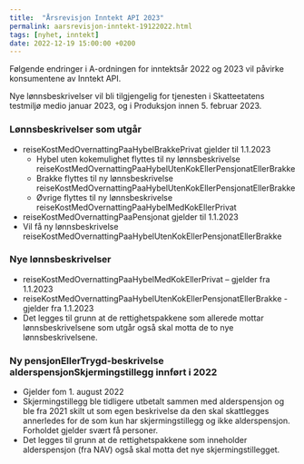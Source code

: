 ```yaml
---
title:  "Årsrevisjon Inntekt API 2023"
permalink: aarsrevisjon-inntekt-19122022.html
tags: [nyhet, inntekt]
date: 2022-12-19 15:00:00 +0200
---
```

Følgende endringer i A-ordningen for inntektsår 2022 og 2023 vil påvirke konsumentene av Inntekt API. 

Nye lønnsbeskrivelser vil bli tilgjengelig for tjenesten i Skatteetatens testmiljø medio januar 2023, og i Produksjon innen 5. februar 2023.

### Lønnsbeskrivelser som utgår
* reiseKostMedOvernattingPaaHybelBrakkePrivat gjelder til 1.1.2023
  * Hybel uten kokemulighet flyttes til ny lønnsbeskrivelse reiseKostMedOvernattingPaaHybelUtenKokEllerPensjonatEllerBrakke
  * Brakke flyttes til ny lønnsbeskrivelse reiseKostMedOvernattingPaaHybelUtenKokEllerPensjonatEllerBrakke
  * Øvrige flyttes til ny lønnsbeskrivelse reiseKostMedOvernattingPaaHybelMedKokEllerPrivat
*	reiseKostMedOvernattingPaaPensjonat gjelder til 1.1.2023 
  * Vil få ny lønnsbeskrivelse reiseKostMedOvernattingPaaHybelUtenKokEllerPensjonatEllerBrakke 

### Nye lønnsbeskrivelser 
*	reiseKostMedOvernattingPaaHybelMedKokEllerPrivat – gjelder fra 1.1.2023
*	reiseKostMedOvernattingPaaHybelUtenKokEllerPensjonatEllerBrakke - gjelder fra 1.1.2023
*	Det legges til grunn at de rettighetspakkene som allerede mottar lønnsbeskrivelsene som utgår også skal motta de to nye lønnsbeskrivelsene. 

### Ny pensjonEllerTrygd-beskrivelse alderspensjonSkjermingstillegg innført i 2022 
*	Gjelder fom 1. august 2022
*	Skjermingstillegg ble tidligere utbetalt sammen med alderspensjon og ble fra 2021 skilt ut som egen beskrivelse da den skal skattlegges annerledes for de som kun har skjermingstillegg og ikke alderspensjon. Forholdet gjelder svært få personer. 
*	Det legges til grunn at de rettighetspakkene som inneholder alderspensjon (fra NAV) også skal motta det nye skjermingstillegget. 
